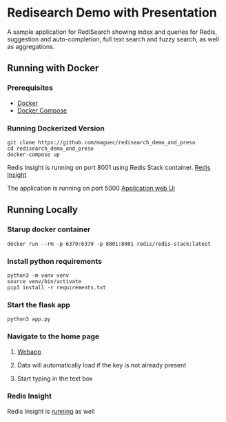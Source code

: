 # Redisearch Demo with Presentation

A sample application for RediSearch showing index and queries for Redis, suggestion and auto-completion, full text search and fuzzy search, as well as aggregations.

## Running with Docker

### Prerequisites 
- [Docker](https://www.docker.com/products/docker-desktop)
- [Docker Compose](https://docs.docker.com/compose/install/)

### Running Dockerized Version

```
git clone https://github.com/maguec/redisearch_demo_and_preso
cd redisearch_demo_and_preso
docker-compose up
```

Redis Insight is running on port 8001 using Redis Stack container.
[Redis Insight](http://localhost:8001)

The application is running on port 5000
[Application web UI](http://localhost:5000)



## Running Locally

### Starup docker container

```
docker run --rm -p 6379:6379 -p 8001:8001 redis/redis-stack:latest
```

### Install python requirements

```
python3 -m venv venv
source venv/bin/activate
pip3 install -r requirements.txt
```

### Start the flask app

```
python3 app.py 
```

### Navigate to the home page

1) [Webapp](http://localhost:5000)

2) Data will automatically load if the key is not already present

3) Start typing in the text box

### Redis Insight

Redis Insight is [running](http://localhost:8001) as well

